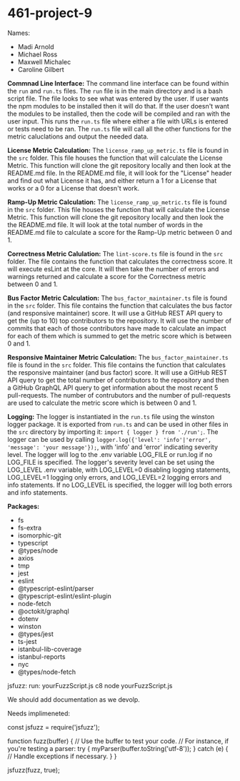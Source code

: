 # 461-project-9
Names: 
- Madi Arnold
- Michael Ross
- Maxwell Michalec
- Caroline Gilbert

**Commnad Line Interface:**
The command line interface can be found within the `run` and `run.ts` files.  The `run` file is in the main directory and is a bash script file.  The file looks to see what was entered by the user.  If user wants the npm modules to be installed then it will do that.  If the user doesn't want the modules to be installed, then the code will be compiled and ran with the user input.  This runs the `run.ts` file where either a file with URLs is entered or tests need to be ran.  The `run.ts` file will call all the other functions for the metric caluclations and output the needed data.  

**License Metric Calculation:**
The `license_ramp_up_metric.ts` file is found in the `src` folder.  This file houses the function that will calculate the License Metric.  This function will clone the git repository locally and then look at the README.md file.  In the README.md file, it will look for the "License" header and find out what License it has, and either return a 1 for a License that works or a 0 for a License that doesn't work. 

**Ramp-Up Metric Calculation:**
The `license_ramp_up_metric.ts` file is found in the `src` folder.  This file houses the function that will calculate the License Metric.  This function will clone the git repository locally and then look the the README.md file.  It will look at the total number of words in the README.md file to calculate a score for the Ramp-Up metric between 0 and 1.

**Correctness Metric Calulation:**
The `lint-score.ts` file is found in the `src` folder. The file contains the function that calculates the correctness score. It will execute esLint at the core. It will then take the number of errors and warnings returned and calculate a score for the Correctness metric between 0 and 1.

**Bus Factor Metric Calculation:**
The `bus_factor_maintainer.ts` file is found in the `src` folder. This file contains the function that calculates the bus factor (and responsive maintainer) score. It will use a GitHub REST API query to get the (up to 10) top contributors to the repository. It will use the number of commits that each of those contributors have made to calculate an impact for each of them which is summed to get the metric score which is between 0 and 1.

**Responsive Maintainer Metric Calculation:**
The `bus_factor_maintainer.ts` file is found in the `src` folder. This file contains the function that calculates the responsive maintainer (and bus factor) score. It will use a GitHub REST API query to get the total number of contributors to the repository and then a GitHub GraphQL API query to get information about the most recent 5 pull-requests. The number of contrubutors and the number of pull-requests are used to calculate the metric score which is between 0 and 1.

**Logging:**
The logger is instantiated in the `run.ts` file using the winston logger package. It is exported from `run.ts` and can be used in other files in the `src` directory by importing it: `import { logger } from './run';`. The logger can be used by calling `logger.log({'level': 'info'|'error', 'message': 'your message'});`, with 'info' and 'error' indicating severity level. The logger will log to the .env variable LOG_FILE or run.log if no LOG_FILE is specified. The logger's severity level can be set using the LOG_LEVEL .env variable, with LOG_LEVEL=0 disabling logging statements, LOG_LEVEL=1 logging only errors, and LOG_LEVEL=2 logging errors and info statements. If no LOG_LEVEL is specified, the logger will log both errors and info statements.

**Packages:**
- fs
- fs-extra
- isomorphic-git
- typescript
- @types/node
- axios
- tmp
- jest
- eslint
- @typescript-eslint/parser
- @typescript-eslint/eslint-plugin
- node-fetch
- @octokit/graphql
- dotenv
- winston
- @types/jest
- ts-jest
- istanbul-lib-coverage
- istanbul-reports
- nyc
- @types/node-fetch


jsfuzz:
run: yourFuzzScript.js
c8 node yourFuzzScript.js

We should add documentation as we devolp.


Needs implimeneted:

const jsfuzz = require('jsfuzz');

function fuzz(buffer) {
    // Use the buffer to test your code.
    // For instance, if you're testing a parser:
    try {
        myParser(buffer.toString('utf-8'));
    } catch (e) {
        // Handle exceptions if necessary.
    }
}

jsfuzz(fuzz, true);
